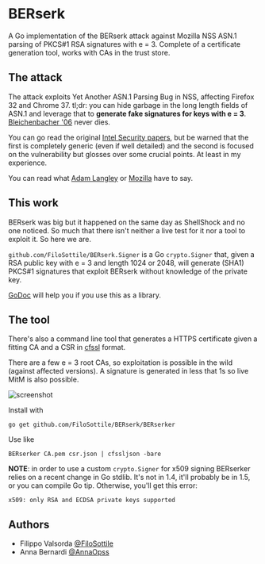# BERserk

A Go implementation of the BERserk attack against Mozilla NSS ASN.1 parsing of PKCS#1 RSA signatures with e = 3. Complete of a certificate generation tool, works with CAs in the trust store.

## The attack

The attack exploits Yet Another ASN.1 Parsing Bug in NSS, affecting Firefox 32 and Chrome 37. tl;dr: you can hide garbage in the long length fields of ASN.1 and leverage that to **generate fake signatures for keys with e = 3**. [Bleichenbacher '06](https://www.ietf.org/mail-archive/web/openpgp/current/msg00999.html) never dies.

You can go read the original [Intel Security papers](http://www.intelsecurity.com/advanced-threat-research/berserk.html), but be warned that the first is completely generic (even if well detailed) and the second is focused on the vulnerability but glosses over some crucial points. At least in my experience.

You can read what [Adam Langley](https://www.imperialviolet.org/2014/09/26/pkcs1.html) or [Mozilla](https://blog.mozilla.org/security/2014/09/24/rsa-signature-forgery-in-nss/) have to say.

## This work

BERserk was big but it happened on the same day as ShellShock and no one noticed. So much that there isn't neither a live test for it nor a tool to exploit it. So here we are.

`github.com/FiloSottile/BERserk.Signer` is a Go `crypto.Signer` that, given a RSA public key with e = 3 and length 1024 or 2048, will generate (SHA1) PKCS#1 signatures that exploit BERserk without knowledge of the private key.

[GoDoc](https://godoc.org/github.com/FiloSottile/BERserk) will help you if you use this as a library.

## The tool

There's also a command line tool that generates a HTTPS certificate given a fitting CA and a CSR in [cfssl](https://github.com/cloudflare/cfssl) format.

There are a few e = 3 root CAs, so exploitation is possible in the wild (against affected versions). A signature is generated in less that 1s so live MitM is also possible.

![screenshot](https://cloud.githubusercontent.com/assets/1225294/6548038/aea465d0-c5e3-11e4-9908-b44c1f8a3600.png)

Install with

```
go get github.com/FiloSottile/BERserk/BERserker
```

Use like

```
BERserker CA.pem csr.json | cfssljson -bare
```

**NOTE**: in order to use a custom `crypto.Signer` for x509 signing BERserker relies on a recent change in Go stdlib. It's not in 1.4, it'll probably be in 1.5, or you can compile Go tip. Otherwise, you'll get this error:

```
x509: only RSA and ECDSA private keys supported
```

## Authors

* Filippo Valsorda [@FiloSottile](https://twitter.com/FiloSottile)
* Anna Bernardi [@AnnaOpss](https://twitter.com/AnnaOpss)
